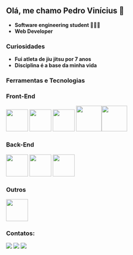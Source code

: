 ## Olá, me chamo Pedro Vinícius 👋

- **Software engineering student 👨🏻‍💻**
- **Web Developer**

### Curiosidades 

- **Fui atleta de jiu jitsu por 7 anos**
- **Disciplina é a base da minha vida**

### Ferramentas e Tecnologias

### Front-End

<img src="https://cdn.jsdelivr.net/gh/devicons/devicon/icons/javascript/javascript-original.svg" width="60px"/> <img src="https://cdn.jsdelivr.net/gh/devicons/devicon/icons/react/react-original-wordmark.svg" width="60px"/> <img src="https://cdn.jsdelivr.net/gh/devicons/devicon/icons/typescript/typescript-plain.svg" width="60px"/> <img src="https://cdn.jsdelivr.net/gh/devicons/devicon/icons/html5/html5-original-wordmark.svg" width="70px"/><img src="https://cdn.jsdelivr.net/gh/devicons/devicon/icons/css3/css3-original-wordmark.svg" width="70px"/>

### Back-End 

<img src="https://cdn.jsdelivr.net/gh/devicons/devicon/icons/nodejs/nodejs-original.svg" width="60px" /> <img src="https://cdn.jsdelivr.net/gh/devicons/devicon/icons/typescript/typescript-plain.svg" width="60px"/> <img src="https://cdn.jsdelivr.net/gh/devicons/devicon/icons/postgresql/postgresql-plain-wordmark.svg" width="60px"/>
   
### Outros

<img src="https://cdn.jsdelivr.net/gh/devicons/devicon/icons/git/git-original.svg" width="60px"/>  
          
 ### Contatos:
          
<div>
<a href="https://www.instagram.com/pedroviniciusbjj/" target="_blank"><img src="https://img.shields.io/badge/-Instagram-%23E4405F?style=for-the-badge&logo=instagram&logoColor=white" target="_blank"></a>
<a href = "mailto:pedrovinicius.dev@gmail.com"><img src="https://img.shields.io/badge/Gmail-D14836?style=for-the-badge&logo=gmail&logoColor=white" target="_blank"></a>
<a href="https://www.linkedin.com/in/pedroviniciusn/" target="_blank"><img src="https://img.shields.io/badge/-LinkedIn-%230077B5?style=for-the-badge&logo=linkedin&logoColor=white" target="_blank"></a>   
</div>
          
  
          
          

